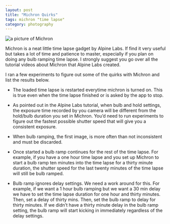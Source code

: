 ```yaml
---
layout: post
title: "Michron Quirks"
tags: michron "time lapse"
category: photography
---
```


![a picture of Michron](http://i.imgur.com/53alchg.jpg "Michron")

Michron is a neat little time lapse gadget by Alpine Labs. If find it very useful
but takes a lot of time and patience to master, especially if you plan on doing
any bulb ramping time lapse. I strongly suggest you go over all the tutorial
videos about Michron that Alpine Labs created.

I ran a few experiments to figure out some of the quirks with Michron and list
the results below.

* The loaded time lapse is restarted everytime michron is turned on. This is true
even when the time lapse finished or is asked by the app to stop.

* As pointed out in the Alpine Labs tutorial, when bulb and hold settings, the
exposure time recorded by you camera will be different from the hold/bulb
duration you set in Michron. You’d need to run experiments to figure out the
fastest possible shutter speed that will give you a consistent exposure.

* When bulb ramping, the first image, is more often than not inconsistent and
must be discarded.

* Once started a bulb ramp continues for the rest of the time lapse. For
example, if you have a one hour time lapse and you set up Michron to start a
bulb ramp ten minutes into the time lapse for a thirty minute duration, the
shutter speed for the last twenty minutes of the time lapse will still be bulb
ramped.

* Bulb ramp ignores delay settings. We need a work around for this. For example,
if we want a 1 hour bulb ramping but we want a 30 min delay we have to set
the time lapse duration for one hour and thirty minutes. Then, set a delay of
thirty mins. Then, set the bulb ramp to delay for thirty minutes. If we didn’t
have a thirty minute delay in the bulb ramp setting, the bulb ramp will start
kicking in immediately regardless of the delay settings.
